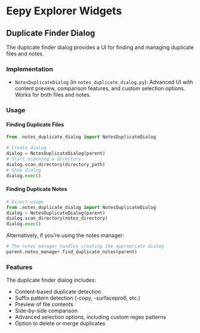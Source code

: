 # Eepy Explorer Widgets

## Duplicate Finder Dialog

The duplicate finder dialog provides a UI for finding and managing duplicate files and notes.

### Implementation

- `NotesDuplicateDialog` (in `notes_duplicate_dialog.py`): Advanced UI with content preview, comparison features, and custom selection options. Works for both files and notes.

### Usage

#### Finding Duplicate Files

```python
from .notes_duplicate_dialog import NotesDuplicateDialog

# Create dialog
dialog = NotesDuplicateDialog(parent)
# Start scanning a directory
dialog.scan_directory(directory_path)
# Show dialog
dialog.exec()
```

#### Finding Duplicate Notes

```python
# Direct usage
from .notes_duplicate_dialog import NotesDuplicateDialog
dialog = NotesDuplicateDialog(parent)
dialog.scan_directory(notes_directory)
dialog.exec()
```

Alternatively, if you're using the notes manager:

```python
# The notes manager handles creating the appropriate dialog
parent.notes_manager.find_duplicate_notes(parent)
```

### Features

The duplicate finder dialog includes:
- Content-based duplicate detection
- Suffix pattern detection (-copy, -surfacepro6, etc.)
- Preview of file contents
- Side-by-side comparison
- Advanced selection options, including custom regex patterns
- Option to delete or merge duplicates 